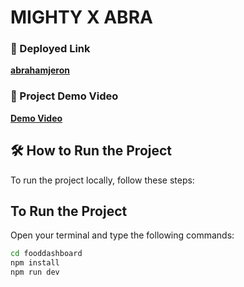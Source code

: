 # MIGHTY X ABRA

### 🚀 Deployed Link
**[abrahamjeron](https://abraham-jeron-x152.vercel.app)**  

### 🎥 Project Demo Video
**[Demo Video](https://drive.google.com/file/d/1SVcgKoJWm4meTiim1sgMSRXuY7gGrIl3/view?usp=sharing)**  

## 🛠️ How to Run the Project
To run the project locally, follow these steps:  

## To Run the Project  
Open your terminal and type the following commands:  

```bash
cd fooddashboard  
npm install  
npm run dev  
